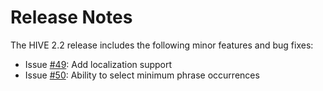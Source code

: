 # Release Notes #

The HIVE 2.2 release includes the following minor features and bug fixes:
  * Issue [#49](http://code.google.com/p/hive-mrc/issues/detail?id=49): Add localization support
  * Issue [#50](http://code.google.com/p/hive-mrc/issues/detail?id=50): Ability to select minimum phrase occurrences